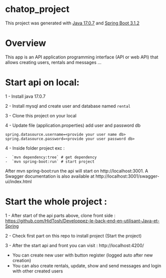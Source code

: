 # chatop_project

This project was generated with [Java 17.0.7](https://www.oracle.com/java/technologies/javase/17-0-7-relnotes.html) and [Spring Boot 3.1.2](https://spring.io/blog/2023/07/20/spring-boot-3-1-2-available-now)

# Overview

This app is an API application programming interface (API or web API) that allows creating users, rentals and messages ...

# Start api on local: 
1 - Install java 17.0.7

2 - Install mysql and create user and database named `rental`

3 - Clone this project on your local

4 - Update file (application.properties) add user and password db
```
spring.datasource.username=<provide your user name db>
spring.datasource.password=<provide your user password db>
```

4 - Inside folder project exc  : 

    -  `mvn dependency:tree` # get dependency 
    -  `mvn spring-boot:run` # start project 


After mvn spring-boot:run the api will start on http://localhost:3001. A Swagger documentation is also available at http://localhost:3001/swagger-ui/index.html

# Start the whole project : 

1 - After start of the api parts above, clone front side : https://github.com/HidTosh/Developpez-le-back-end-en-utilisant-Java-et-Spring

2 - Check first part on this repo to install project (Start the project)

3 - After the start api and front you can visit : http://localhost:4200/
    
- You can create new user with button register (logged auto after new creation)
- You can also create rentals, update, show and send messages and login with other created users










